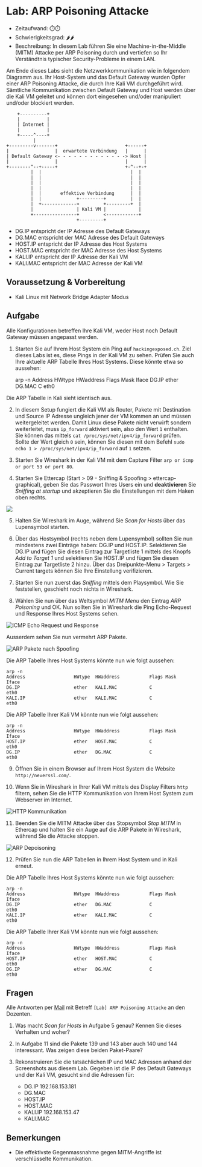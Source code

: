 # Lab: ARP Poisoning Attacke

-   Zeitaufwand:        ⏱️⏱️
-   Schwierigkeitsgrad: 🌶️🌶️
-   Beschreibung: In diesem Lab führen Sie eine Machine-in-the-Middle (MITM) Attacke per ARP Poisoning durch und vertiefen so Ihr Verständtnis typischer Security-Probleme in einem LAN.

Am Ende dieses Labs sieht die Netzwerkkommunikation wie in folgendem Diagramm aus. Ihr Host-System und das Default Gateway wurden Opfer einer ARP Poisoning Attacke, die durch Ihre Kali VM durchgeführt wird. Sämtliche Kommunikation zwischen Default Gateway und Host werden über die Kali VM geleitet und können dort eingesehen und/oder manipuliert und/oder blockiert werden.

        +----------+
        |          |
        | Internet |
        |          |
        +-----^----+
              |
    +---------v-------+                         +------+
    |                 |  erwartete Verbindung   |      |
    | Default Gateway <- - - - - - - - - - - - -> Host |
    |                 |                         |      |
    +--------^--+-----+                         +-^--+-+
             |  |                                 |  |
             |  |                                 |  |
             |  |                                 |  |
             |  |                                 |  |
             |  |       effektive Verbindung      |  |
             |  |             +---------+         |  |
             |  +------------->         +---------+  |
             |                | Kali VM |            |
             +----------------+         <------------+
                              +---------+

-   DG.IP    entspricht der IP  Adresse des Default Gateways
-   DG.MAC   entspricht der MAC Adresse des Default Gateways
-   HOST.IP  entspricht der IP  Adresse des Host Systems
-   HOST.MAC entspricht der MAC Adresse des Host Systems
-   KALI.IP  entspricht der IP  Adresse der Kali VM
-   KALI.MAC entspricht der MAC Adresse der Kali VM

## Voraussetzung & Vorbereitung

-   Kali Linux mit Network Bridge Adapter Modus

## Aufgabe

Alle Konfigurationen betreffen Ihre Kali VM, weder Host noch Default Gateway müssen angepasst werden.

1.  Starten Sie auf Ihrem Host System ein Ping auf `hackingexposed.ch`. Ziel dieses Labs ist es, diese Pings in der Kali VM zu sehen. Prüfen Sie auch Ihre aktuelle ARP Tabelle Ihres Host Systems. Diese könnte etwa so aussehen:


    arp -n
    Address                  HWtype  HWaddress           Flags Mask            Iface
    DG.IP                    ether   DG.MAC              C                     eth0

Die ARP Tabelle in Kali sieht identisch aus.

2.  In diesem Setup fungiert die Kali VM als Router, Pakete mit Destination und Source IP Adresse ungleich jener der VM kommen an und müssen weitergeleitet werden. Damit Linux diese Pakete nicht verwirft sondern weiterleitet, muss `ip_forward` aktiviert sein, also den Wert `1` enthalten. Sie können das mittels `cat /proc/sys/net/ipv4/ip_forward` prüfen. Sollte der Wert gleich `0` sein, können Sie diesen mit dem Befehl `sudo echo 1 > /proc/sys/net/ipv4/ip_forward` auf `1` setzen.

3.  Starten Sie Wireshark in der Kali VM mit dem Capture Filter `arp or icmp or port 53 or port 80`.

4.  Starten Sie Ettercap (Start > 09 - Sniffing & Spoofing > ettercap-graphical), geben Sie das Passwort Ihres Users ein und **deaktivieren** Sie _Sniffing at startup_ und akzeptieren Sie die Einstellungen mit dem Haken oben rechts.

![](img/ettercap-startup.png)

5.  Halten Sie Wireshark im Auge, während Sie _Scan for Hosts_ über das Lupensymbol starten.

6.  Über das Hostsymbol (rechts neben dem Lupensymbol) sollten Sie nun mindestens zwei Einträge haben: DG.IP und HOST.IP. Selektieren Sie DG.IP und fügen Sie diesen Eintrag zur Targetliste 1 mittels des Knopfs _Add to Target 1_ und selektieren Sie HOST.IP und fügen Sie diesen Eintrag zur Targetliste 2 hinzu. Über das Dreipunkte-Menu > Targets > Current targets können Sie Ihre Einstellung verifizieren.

7.  Starten Sie nun zuerst das _Sniffing_ mittels dem Playsymbol. Wie Sie feststellen, geschieht noch nichts in Wireshark.

8.  Wählen Sie nun über das Weltsymbol _MITM Menu_ den Eintrag _ARP Poisoning_ und OK. Nun sollten Sie in Wireshark die Ping Echo-Request und Response Ihres Host Systems sehen.

![ICMP Echo Request und Response](img/icmp-messages.png)

Ausserdem sehen Sie nun vermehrt ARP Pakete.

![ARP Pakete nach Spoofing](img/arp-spoofing.png)

Die ARP Tabelle Ihres Host Systems könnte nun wie folgt aussehen:

    arp -n
    Address                  HWtype  HWaddress           Flags Mask            Iface
    DG.IP                    ether   KALI.MAC            C                     eth0
    KALI.IP                  ether   KALI.MAC            C                     eth0

Die ARP Tabelle Ihrer Kali VM könnte nun wie folgt aussehen:

    arp -n
    Address                  HWtype  HWaddress           Flags Mask            Iface
    HOST.IP                  ether   HOST.MAC            C                     eth0
    DG.IP                    ether   DG.MAC              C                     eth0

9.  Öffnen Sie in einem Browser auf Ihrem Host System die Website `http://neverssl.com/`.

10. Wenn Sie in Wireshark in Ihrer Kali VM mittels des Display Filters `http` filtern, sehen Sie die HTTP Kommunikation von Ihrem Host System zum Webserver im Internet.

![HTTP Kommunikation](img/http-communication.png)

11. Beenden Sie die MITM Attacke über das Stopsymbol _Stop MITM_ in Ethercap und halten Sie ein Auge auf die ARP Pakete in Wireshark, während Sie die Attacke stoppen.

![ARP Depoisoning](img/arp-depoisoning.png)

12. Prüfen Sie nun die ARP Tabellen in Ihrem Host System und in Kali erneut.

Die ARP Tabelle Ihres Host Systems könnte nun wie folgt aussehen:

    arp -n
    Address                  HWtype  HWaddress           Flags Mask            Iface
    DG.IP                    ether   DG.MAC              C                     eth0
    KALI.IP                  ether   KALI.MAC            C                     eth0

Die ARP Tabelle Ihrer Kali VM könnte nun wie folgt aussehen:

    arp -n
    Address                  HWtype  HWaddress           Flags Mask            Iface
    HOST.IP                  ether   HOST.MAC            C                     eth0
    DG.IP                    ether   DG.MAC              C                     eth0

## Fragen

Alle Antworten per [Mail](mailto:pascal.knecht@juventus.schule?subject=[Lab]%20ARP%20Poisoning%20Attacke) mit Betreff `[Lab] ARP Poisoning Attacke` an den Dozenten.

1.  Was macht _Scan for Hosts_ in Aufgabe 5 genau? Kennen Sie dieses Verhalten und woher?

2.  In Aufgabe 11 sind die Pakete 139 und 143 aber auch 140 und 144 interessant. Was zeigen diese beiden Paket-Paare?

3.  Rekonstruieren Sie die tatsächlichen IP und MAC Adressen anhand der Screenshots aus diesem Lab. Gegeben ist die IP des Default Gateways und der Kali VM, gesucht sind die Adressen für:
    -   DG.IP    192.168.153.181
    -   DG.MAC   
    -   HOST.IP  
    -   HOST.MAC
    -   KALI.IP  192.168.153.47
    -   KALI.MAC

## Bemerkungen

-   Die effektivste Gegenmassnahme gegen MITM-Angriffe ist verschlüsselte Kommunikation.

